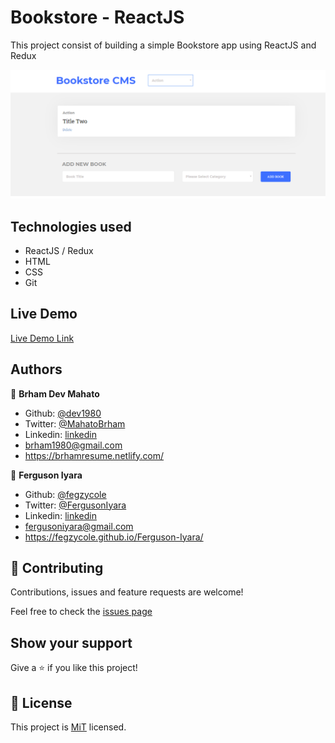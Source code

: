 # Bookstore - ReactJS
This project consist of building a simple Bookstore app using ReactJS and Redux

<img src="public/screenshot.png" >

## Technologies used

- ReactJS / Redux
- HTML
- CSS
- Git

## Live Demo

[Live Demo Link](https://reactapp-bookstore.herokuapp.com/)

## Authors

👤 **Brham Dev Mahato**

-   Github: [@dev1980](https://github.com/dev1980)
-   Twitter: [@MahatoBrham](https://twitter.com/MahatoBrham)
-   Linkedin: [linkedin](https://www.linkedin.com/in/dev1980/)
-   <brham1980@gmail.com>
-   <https://brhamresume.netlify.com/>

👤 **Ferguson Iyara**

-   Github: [@fegzycole](https://github.com/fegzycole)
-   Twitter: [@FergusonIyara](https://twitter.com/fergusoniyara)
-   Linkedin: [linkedin](https://www.linkedin.com/in/ferguson-iyara/)
-   <fergusoniyara@gmail.com>
-   <https://fegzycole.github.io/Ferguson-Iyara/>

## 🤝 Contributing

Contributions, issues and feature requests are welcome!

Feel free to check the [issues page](https://github.com/dev1980/react-bookstore/issues)

## Show your support

Give a ⭐️ if you like this project!

## 📝 License

This project is [MiT](https://opensource.org/licenses/MIT) licensed.

